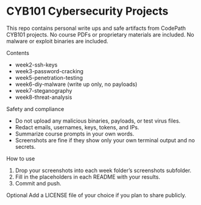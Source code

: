 # CYB101 Cybersecurity Projects

This repo contains personal write ups and safe artifacts from CodePath CYB101 projects.
No course PDFs or proprietary materials are included. No malware or exploit binaries are included.

Contents
- week2-ssh-keys
- week3-password-cracking
- week5-penetration-testing
- week6-diy-malware (write up only, no payloads)
- week7-steganography
- week8-threat-analysis

Safety and compliance
- Do not upload any malicious binaries, payloads, or test virus files.
- Redact emails, usernames, keys, tokens, and IPs.
- Summarize course prompts in your own words.
- Screenshots are fine if they show only your own terminal output and no secrets.

How to use
1) Drop your screenshots into each week folder’s screenshots subfolder.
2) Fill in the placeholders in each README with your results.
3) Commit and push.

Optional
Add a LICENSE file of your choice if you plan to share publicly.
